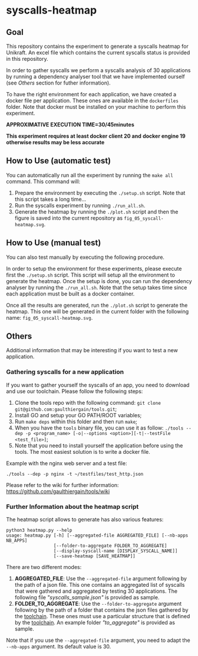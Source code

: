 # syscalls-heatmap

## Goal

This repository contains the experiment to generate a syscalls heatmap
for Unikraft. An excel file which contains the current syscalls status
is provided in this repository.

In order to gather syscalls we perform a syscalls analysis of 30
applications by running a dependency analyser tool that we have
implemented ourself (see *Others* section for futher information).

To have the right environment for each application, we have created a
docker file per application. These ones are available in the 
`dockerfiles` folder. Note that docker must be installed on your 
machine to perform this experiment.

**APPROXIMATIVE EXECUTION TIME=30/45minutes**

**This experiment requires at least docker client 20 and**
**docker engine 19 otherwise results may be less accurate**

## How to Use (automatic test)

You can automatically run all the experiment by running the `make all`
command. This command will:

1. Prepare the environment by executing the `./setup.sh` script. Note
that this script takes a long time...
2. Run the syscalls experiment by running `./run_all.sh`. 
3. Generate the heatmap by running the `./plot.sh` script and then the
figure is saved into the current repository as `fig_05_syscall-heatmap.svg`.

## How to Use (manual test)

You can also test manually by executing the following procedure.

In order to setup the environment for these experiments, please
execute first the `./setup.sh` script. This script will setup all the
environment to generate the heatmap. Once the setup is done, you
can run the dependency analyser by running the `./run_all.sh`. Note
that the setup takes time since each application must be built as a
docker container.

Once all the results are generated, run the `./plot.sh` script to
generate the heatmap. This one will be generated in the current folder
with the following name: `fig_05_syscall-heatmap.svg`.

## Others

Additional information that may be interesting if you want to test
a new application.

### Gathering syscalls for a new application

If you want to gather yourself the syscalls of an app, you need to
download and use our toolchain. Please follow the following steps:
1. Clone the tools repo with the following command: 
`git clone git@github.com:gaulthiergain/tools.git`;
2. Install GO and setup your GO PATH/ROOT variables;
3. Run `make deps` within this folder and then run `make`;
4. When you have the `tools` binary file, you can use it as follow:
`./tools --dep -p <program_name> [-o|--options <option>][-t|--testFile <test_file>]`;
5. Note that you need to install yourself the application before using 
the tools. The most easiest solution is to write a docker file.

Example with the nginx web server and a test file:

`./tools --dep -p nginx -t ~/testfiles/test_http.json`

Please refer to the wiki for further information: 
https://github.com/gaulthiergain/tools/wiki

### Further Information about the heatmap script

The heatmap script allows to generate has also various features:

```
python3 heatmap.py --help
usage: heatmap.py [-h] [--aggregated-file AGGREGATED_FILE] [--nb-apps NB_APPS]
                  [--folder-to-aggregate FOLDER_TO_AGGREGATE]
                  [--display-syscall-name [DISPLAY_SYSCALL_NAME]]
                  [--save-heatmap [SAVE_HEATMAP]]
```

There are two different modes:
1) **AGGREGATED_FILE**: Use the `--aggregated-file` argument following
by the path of a json file. This one contains an aggregated list of
syscalls that were gathered and aggregated by testing 30 applications.
The following file *"syscalls\_sample.json"* is provided as sample.
2) **FOLDER_TO_AGGREGATE**: Use the `--folder-to-aggregate` argument
following by the path of a folder that contains the json files
gathered by the [toolchain](https://github.com/gaulthiergain/tools).
These ones must use a particular structure that is defined by the
[toolchain](https://github.com/gaulthiergain/tools). An example folder
*"to\_aggregate"* is provided as sample.

Note that if you use the `--aggregated-file` argument, you need to 
adapt the `--nb-apps` argument. Its default value is 30.
